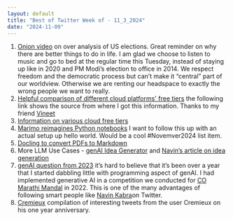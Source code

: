 ```yaml
---
layout: default
title: "Best of Twitter Week of - 11_3_2024"
date: "2024-11-09"
---
```


1. [Onion video](https://x.com/pitdesi/status/1853814397564858584?s=46) on over analysis of US elections. Great reminder on why there are better things to do in life. I am glad we choose to listen to music and go to bed at the regular time this Tuesday, instead of staying up like in 2020 and PM Modi’s election to office in 2014. We respect freedom and the democratic process but can’t make it “central” part of our worldview. Otherwise we are renting our headspace to exactly the wrong people we want to really.
2. [Helpful comparison of different cloud platforms' free tiers](https://alexzhang13.github.io/blog/2024/efficient-dl/) the following link shows the source from where I got this information. Thanks to my friend [Vineet](https://x.com/vjsinsights?s=21)
3. [Information on various cloud free tiers ](https://x.com/vjsinsights/status/1696125481706488286?s=61&t=S6NQsb0gNmgCNuY6X17PNQ)
4. [Marimo reimagines Python notebooks](https://x.com/rohanpaul_ai/status/1853966278433685679?s=61&t=S6NQsb0gNmgCNuY6X17PNQ) I want to follow this up with an actual setup up hello world. Would be a cool #Novemver2024 list item.
5. [Docling to convert PDFs to Markdown](https://x.com/rohanpaul_ai/status/1853963921629261920?s=61&t=S6NQsb0gNmgCNuY6X17PNQ)
6. More LLM Use Cases - [genAI Idea Generator](https://www.reddit.com/r/Nomad/comments/14iifi9/ten_ideas_per_day/) and [Navin’s article on idea generation](https://aiiq.substack.com/p/using-gen-ai-as-an-idea-generator)
7. [genAI question from 2023](https://www.reddit.com/r/LearningML/comments/17y8id7/what_aiml_to_use/?utm_source=share&utm_medium=mweb3x&utm_name=mweb3xcss&utm_term=1&utm_content=share_button) it’s hard to believe that it’s been over a year that I started dabbling little with programming aspect of genAI. I had implemented generative AI in a competition we conducted for [CO Marathi Mandal](https://www.comarathi.org/) in 2022. This is one of the many advantages of following smart people like [Navin Kabra](https://x.com/ngkabra?s=21)on Twitter.
8. [Cremieux](https://x.com/cremieuxrecueil/status/1842024849012605281?s=46) compilation of interesting tweets from the user Cremieux on his one year anniversary.
